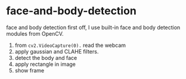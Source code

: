 # face-and-body-detection
face and body detection
first off, I use built-in face and body detection modules from OpenCV. 
1. from `cv2.VideoCapture(0).` read the webcam 
2. apply gaussian and CLAHE filters.
3. detect the body and face
4. apply rectangle in image
5. show frame
